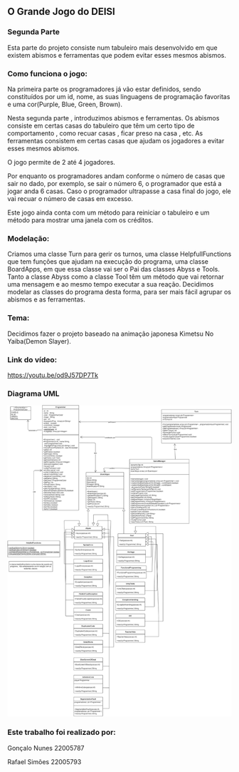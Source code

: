 ## O Grande Jogo do DEISI

### Segunda Parte

Esta parte do projeto consiste num tabuleiro mais desenvolvido em que existem abismos e ferramentas que podem evitar
esses mesmos abismos.

### Como funciona o jogo:
Na primeira parte os programadores já vão estar definidos, sendo constituídos por um id, nome, as suas
linguagens de programação favoritas e uma cor(Purple, Blue, Green, Brown).

Nesta segunda parte , introduzimos abismos e ferramentas. Os abismos consiste em certas casas do tabuleiro que têm um
certo tipo de comportamento , como recuar casas , ficar preso na casa , etc. As ferramentas consistem em certas casas
que ajudam os jogadores a evitar esses mesmos abismos.

O jogo permite de 2 até 4 jogadores.

Por enquanto os programadores andam conforme o número de casas que sair no dado, por exemplo, se sair o número 6,
o programador que está a jogar anda 6 casas. Caso o programador ultrapasse a casa final do jogo, ele vai
recuar o número de casas em excesso.

Este jogo ainda conta com um método para reiniciar o tabuleiro e um método para mostrar uma janela com os créditos.

### Modelação:
Criamos uma classe Turn para gerir os turnos, uma classe HelpfullFunctions que tem funções que ajudam na execução do programa, uma classe BoardApps, em que
essa classe vai ser o Pai das classes Abyss e Tools.
Tanto a classe Abyss como a classe Tool têm um método que vai retornar uma mensagem e ao mesmo tempo executar a sua reação.
Decidimos modelar as classes do programa desta forma, para ser mais fácil agrupar os abismos e as ferramentas.

### Tema:
Decidimos fazer o projeto baseado na animação japonesa Kimetsu No Yaiba(Demon Slayer).

### Link do vídeo:
https://youtu.be/od9J57DP7Tk

### Diagrama UML

![](diagrama.png?raw=true "Diagrama UML")

### Este trabalho foi realizado por:

Gonçalo Nunes 22005787

Rafael Simões 22005793